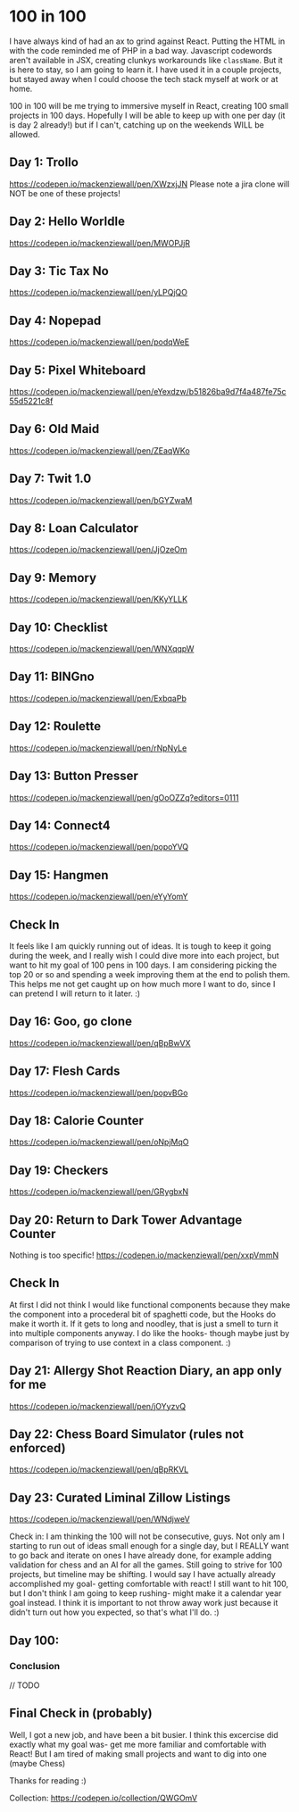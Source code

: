 # 100 in 100
I have always kind of had an ax to grind against React. Putting the HTML in with the code reminded me of PHP in a bad way. 
Javascript codewords aren't available in JSX, creating clunkys workarounds like `className`. But it is here to stay, so I am going to learn it. 
I have used it in a couple projects, but stayed away when I could choose the tech stack myself at work or at home. 

100 in 100 will be me trying to immersive myself in React, creating 100 small projects in 100 days. Hopefully I will be able to keep up with one per day (it is day 2 already!) but if I can't, catching up on the weekends WILL be allowed.

## Day 1: Trollo
https://codepen.io/mackenziewall/pen/XWzxjJN
Please note a jira clone will NOT be one of these projects!

## Day 2: Hello Worldle
https://codepen.io/mackenziewall/pen/MWOPJjR

## Day 3: Tic Tax No
https://codepen.io/mackenziewall/pen/yLPQjQO

## Day 4: Nopepad
https://codepen.io/mackenziewall/pen/podqWeE

## Day 5: Pixel Whiteboard
https://codepen.io/mackenziewall/pen/eYexdzw/b51826ba9d7f4a487fe75c55d5221c8f

## Day 6: Old Maid
https://codepen.io/mackenziewall/pen/ZEaqWKo

## Day 7: Twit 1.0
https://codepen.io/mackenziewall/pen/bGYZwaM

## Day 8: Loan Calculator
https://codepen.io/mackenziewall/pen/JjOzeOm

## Day 9: Memory
https://codepen.io/mackenziewall/pen/KKyYLLK

## Day 10: Checklist
https://codepen.io/mackenziewall/pen/WNXqqpW

## Day 11: BINGno
https://codepen.io/mackenziewall/pen/ExbqaPb

## Day 12: Roulette
https://codepen.io/mackenziewall/pen/rNpNyLe

## Day 13: Button Presser
https://codepen.io/mackenziewall/pen/gOoOZZq?editors=0111

## Day 14: Connect4
https://codepen.io/mackenziewall/pen/popoYVQ

## Day 15: Hangmen
https://codepen.io/mackenziewall/pen/eYyYomY

## Check In
It feels like I am quickly running out of ideas. It is tough to keep it going during the week, and I really wish I could dive more into each project, but want to hit my goal of 100 pens in 100 days. I am considering picking the top 20 or so and spending a week improving them at the end to polish them. This helps me not get caught up on how much more I want to do, since I can pretend I will return to it later. :)

## Day 16: Goo, go clone
https://codepen.io/mackenziewall/pen/qBpBwVX

## Day 17: Flesh Cards
https://codepen.io/mackenziewall/pen/popvBGo

## Day 18: Calorie Counter
https://codepen.io/mackenziewall/pen/oNpjMqO

## Day 19: Checkers 
https://codepen.io/mackenziewall/pen/GRygbxN

## Day 20: Return to Dark Tower Advantage Counter
Nothing is too specific!
https://codepen.io/mackenziewall/pen/xxpVmmN

## Check In
At first I did not think I would like functional components because they make the component into a procederal bit of spaghetti code, but the Hooks do make it worth it. If it gets to long and noodley, that is just a smell to turn it into multiple components anyway. I do like the hooks- though maybe just by comparison of trying to use context in a class component. :) 

## Day 21: Allergy Shot Reaction Diary, an app only for me
https://codepen.io/mackenziewall/pen/jOYyzvQ

## Day 22:  Chess Board Simulator (rules not enforced)
https://codepen.io/mackenziewall/pen/qBpRKVL

## Day 23: Curated Liminal Zillow Listings
https://codepen.io/mackenziewall/pen/WNdjweV

Check in:
I am thinking the 100 will not be consecutive, guys. Not only am I starting to run out of ideas small enough for a single day, but I REALLY want to go back and iterate on ones I have already done, for example adding validation for chess and an AI for all the games. Still going to strive for 100 projects, but timeline may be shifting. I would say I have actually already accomplished my goal- getting comfortable with react! I still want to hit 100, but I don't think I am going to keep rushing- might make it a calendar year goal instead. I think it is important to not throw away work just because it didn't turn out how you expected, so that's what I'll do. :)

## Day 100: 

### Conclusion

// TODO

## Final Check in (probably)
Well, I got a new job, and have been a bit busier. I think this excercise did exactly what my goal was- get me more familiar and comfortable with React! But I am tired of making small projects and want to dig into one (maybe Chess)

Thanks for reading :)



Collection: https://codepen.io/collection/QWGOmV

